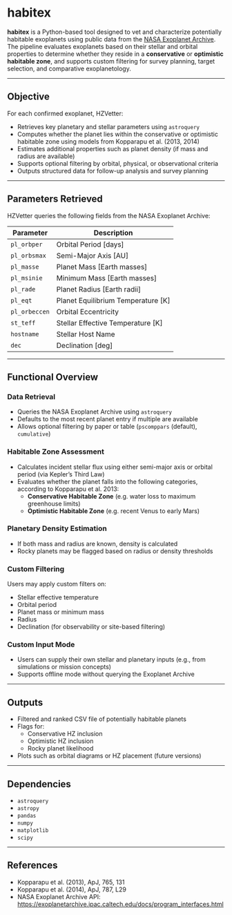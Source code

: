 # habitex

**habitex** is a Python-based tool designed to vet and characterize potentially habitable exoplanets using public data from the [NASA Exoplanet Archive](https://exoplanetarchive.ipac.caltech.edu/). The pipeline evaluates exoplanets based on their stellar and orbital properties to determine whether they reside in a **conservative** or **optimistic habitable zone**, and supports custom filtering for survey planning, target selection, and comparative exoplanetology.

---

## Objective

For each confirmed exoplanet, HZVetter:

- Retrieves key planetary and stellar parameters using `astroquery`
- Computes whether the planet lies within the conservative or optimistic habitable zone using models from Kopparapu et al. (2013, 2014)
- Estimates additional properties such as planet density (if mass and radius are available)
- Supports optional filtering by orbital, physical, or observational criteria
- Outputs structured data for follow-up analysis and survey planning

---

## Parameters Retrieved

HZVetter queries the following fields from the NASA Exoplanet Archive:

| Parameter       | Description                          |
|----------------|--------------------------------------|
| `pl_orbper`     | Orbital Period [days]                |
| `pl_orbsmax`    | Semi-Major Axis [AU]                 |
| `pl_masse`      | Planet Mass [Earth masses]           |
| `pl_msinie`     | Minimum Mass [Earth masses]          |
| `pl_rade`       | Planet Radius [Earth radii]          |
| `pl_eqt`        | Planet Equilibrium Temperature [K]   |
| `pl_orbeccen`   | Orbital Eccentricity                 |
| `st_teff`       | Stellar Effective Temperature [K]    |
| `hostname`      | Stellar Host Name                    |
| `dec`           | Declination [deg]                    |

---

## Functional Overview

### Data Retrieval

- Queries the NASA Exoplanet Archive using `astroquery`
- Defaults to the most recent planet entry if multiple are available
- Allows optional filtering by paper or table (`pscomppars` (default), `cumulative`)

### Habitable Zone Assessment

- Calculates incident stellar flux using either semi-major axis or orbital period (via Kepler’s Third Law)
- Evaluates whether the planet falls into the following categories, according to Kopparapu et al. 2013:
  - **Conservative Habitable Zone** (e.g. water loss to maximum greenhouse limits)
  - **Optimistic Habitable Zone** (e.g. recent Venus to early Mars)

### Planetary Density Estimation

- If both mass and radius are known, density is calculated
- Rocky planets may be flagged based on radius or density thresholds

### Custom Filtering

Users may apply custom filters on:

- Stellar effective temperature
- Orbital period
- Planet mass or minimum mass
- Radius
- Declination (for observability or site-based filtering)

### Custom Input Mode

- Users can supply their own stellar and planetary inputs (e.g., from simulations or mission concepts)
- Supports offline mode without querying the Exoplanet Archive

---

## Outputs

- Filtered and ranked CSV file of potentially habitable planets
- Flags for:
  - Conservative HZ inclusion
  - Optimistic HZ inclusion
  - Rocky planet likelihood
- Plots such as orbital diagrams or HZ placement (future versions)

---

## Dependencies

- `astroquery`
- `astropy`
- `pandas`
- `numpy`
- `matplotlib`
- `scipy`

---

## References

- Kopparapu et al. (2013), ApJ, 765, 131  
- Kopparapu et al. (2014), ApJ, 787, L29  
- NASA Exoplanet Archive API: https://exoplanetarchive.ipac.caltech.edu/docs/program_interfaces.html  
